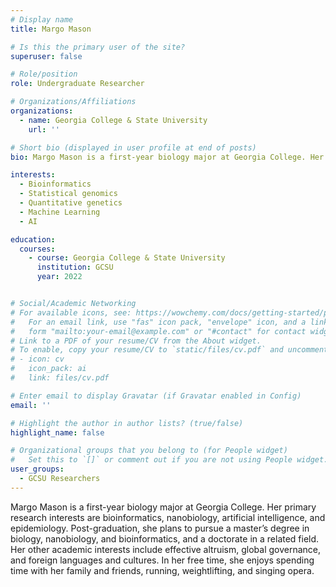 ```yaml
---
# Display name
title: Margo Mason

# Is this the primary user of the site?
superuser: false

# Role/position
role: Undergraduate Researcher

# Organizations/Affiliations
organizations:
  - name: Georgia College & State University
    url: ''

# Short bio (displayed in user profile at end of posts)
bio: Margo Mason is a first-year biology major at Georgia College. Her primary research interests are bioinformatics, nanobiology, artificial intelligence, and epidemiology. Post-graduation, she plans to pursue a master’s degree in biology, nanobiology, and bioinformatics, and a doctorate in a related field. Her other academic interests include effective altruism, global governance, and foreign languages and cultures. In her free time, she enjoys spending time with her family and friends, running, weightlifting, and singing opera. 

interests:
  - Bioinformatics
  - Statistical genomics
  - Quantitative genetics
  - Machine Learning
  - AI

education:
  courses:
    - course: Georgia College & State University
      institution: GCSU
      year: 2022


# Social/Academic Networking
# For available icons, see: https://wowchemy.com/docs/getting-started/page-builder/#icons
#   For an email link, use "fas" icon pack, "envelope" icon, and a link in the
#   form "mailto:your-email@example.com" or "#contact" for contact widget.
# Link to a PDF of your resume/CV from the About widget.
# To enable, copy your resume/CV to `static/files/cv.pdf` and uncomment the lines below.
# - icon: cv
#   icon_pack: ai
#   link: files/cv.pdf

# Enter email to display Gravatar (if Gravatar enabled in Config)
email: ''

# Highlight the author in author lists? (true/false)
highlight_name: false

# Organizational groups that you belong to (for People widget)
#   Set this to `[]` or comment out if you are not using People widget.
user_groups:
  - GCSU Researchers
---
```


Margo Mason is a first-year biology major at Georgia College. Her primary research interests are bioinformatics, nanobiology, artificial intelligence, and epidemiology. Post-graduation, she plans to pursue a master’s degree in biology, nanobiology, and bioinformatics, and a doctorate in a related field. Her other academic interests include effective altruism, global governance, and foreign languages and cultures. In her free time, she enjoys spending time with her family and friends, running, weightlifting, and singing opera. 

